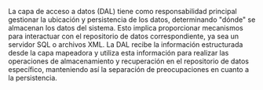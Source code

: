 ﻿La capa de acceso a datos (DAL) tiene como responsabilidad principal gestionar
la ubicación y persistencia de los datos, determinando "dónde" se almacenan los
datos del sistema. Esto implica proporcionar mecanismos para interactuar con el
repositorio de datos correspondiente, ya sea un servidor SQL o archivos XML. La
DAL recibe la información estructurada desde la capa mapeadora y utiliza esta
información para realizar las operaciones de almacenamiento y recuperación en el
repositorio de datos específico, manteniendo así la separación de preocupaciones
en cuanto a la persistencia.